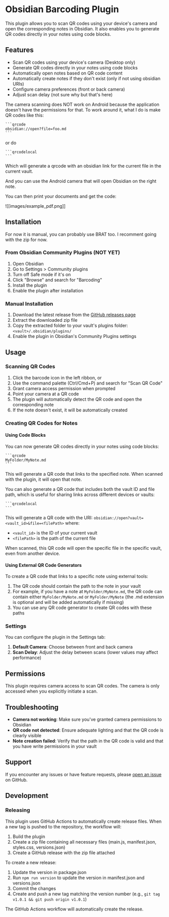 # Obsidian Barcoding Plugin

This plugin allows you to scan QR codes using your device's camera and open the corresponding notes in Obsidian. It also enables you to generate QR codes directly in your notes using code blocks.

## Features

- Scan QR codes using your device's camera (Desktop only)
- Generate QR codes directly in your notes using code blocks
- Automatically open notes based on QR code content
- Automatically create notes if they don't exist (only if not using obsidian URIs)
- Configure camera preferences (front or back camera)
- Adjust scan delay (not sure why but that's here)

The camera scanning does NOT work on Android because the application doesn't have the permissions for that.
To work around it, what I do is make QR codes like this:

````
```qrcode
obsidian://open?file=foo.md
```
````

or do

````
```qrcodelocal
```
````

Which will generate a qrcode with an obsidian link for the current file in the current vault.

And you can use the Android camera that will open Obsidian on the right note.

You can then print your documents and get the code:

![[images/example_pdf.png]]


## Installation

For now it is manual, you can probably use BRAT too. I recomment going with the zip for now.

### From Obsidian Community Plugins (NOT YET)

1. Open Obsidian
2. Go to Settings > Community plugins
3. Turn off Safe mode if it's on
4. Click "Browse" and search for "Barcoding"
5. Install the plugin
6. Enable the plugin after installation

### Manual Installation

1. Download the latest release from the [GitHub releases page](https://github.com/bjonnh/obsidian-barcoding/releases)
2. Extract the downloaded zip file
3. Copy the extracted folder to your vault's plugins folder: `<vault>/.obsidian/plugins/`
4. Enable the plugin in Obsidian's Community Plugins settings

## Usage

### Scanning QR Codes

1. Click the barcode icon in the left ribbon, or
2. Use the command palette (Ctrl/Cmd+P) and search for "Scan QR Code"
3. Grant camera access permission when prompted
4. Point your camera at a QR code
5. The plugin will automatically detect the QR code and open the corresponding note
6. If the note doesn't exist, it will be automatically created

### Creating QR Codes for Notes

#### Using Code Blocks

You can now generate QR codes directly in your notes using code blocks:

````
```qrcode
MyFolder/MyNote.md
```
````

This will generate a QR code that links to the specified note. When scanned with the plugin, it will open that note.

You can also generate a QR code that includes both the vault ID and file path, which is useful for sharing links across different devices or vaults:

````
```qrcodelocal
```
````

This will generate a QR code with the URI: `obsidian://open?vault=<vault_id>&file=<filePath>` where:
- `<vault_id>` is the ID of your current vault
- `<filePath>` is the path of the current file

When scanned, this QR code will open the specific file in the specific vault, even from another device.

#### Using External QR Code Generators

To create a QR code that links to a specific note using external tools:

1. The QR code should contain the path to the note in your vault
2. For example, if you have a note at `MyFolder/MyNote.md`, the QR code can contain either `MyFolder/MyNote.md` or `MyFolder/MyNote` (the .md extension is optional and will be added automatically if missing)
3. You can use any QR code generator to create QR codes with these paths

### Settings

You can configure the plugin in the Settings tab:

1. **Default Camera**: Choose between front and back camera
2. **Scan Delay**: Adjust the delay between scans (lower values may affect performance)

## Permissions

This plugin requires camera access to scan QR codes. The camera is only accessed when you explicitly initiate a scan.

## Troubleshooting

- **Camera not working**: Make sure you've granted camera permissions to Obsidian
- **QR code not detected**: Ensure adequate lighting and that the QR code is clearly visible
- **Note creation failed**: Verify that the path in the QR code is valid and that you have write permissions in your vault

## Support

If you encounter any issues or have feature requests, please [open an issue](https://github.com/bjonnh/obsidian-barcoding/issues) on GitHub.

## Development

### Releasing

This plugin uses GitHub Actions to automatically create release files. When a new tag is pushed to the repository, the workflow will:

1. Build the plugin
2. Create a zip file containing all necessary files (main.js, manifest.json, styles.css, versions.json)
3. Create a GitHub release with the zip file attached

To create a new release:

1. Update the version in package.json
2. Run `npm run version` to update the version in manifest.json and versions.json
3. Commit the changes
4. Create and push a new tag matching the version number (e.g., `git tag v1.0.1 && git push origin v1.0.1`)

The GitHub Actions workflow will automatically create the release.
